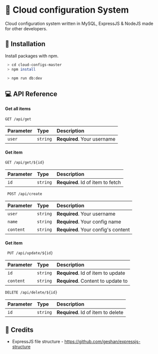 # 🚀 Cloud configuration System

Cloud configuration system written in MySQL, ExpressJS & NodeJS made for other developers.

## 🔧 Installation

Install packages with npm.

```bash
 > cd cloud-configs-master
 > npm install
```

```bash
 > npm run db:dev
```
## 💻 API Reference

#### Get all items

```
GET /api/get
```

| Parameter | Type     | Description                 |
| :-------- | :------- | :-------------------------- |
| `user`    | `string` | **Required**. Your username |

#### Get item

```
GET /api/get/${id}
```

| Parameter | Type     | Description                       |
| :-------- | :------- | :-------------------------------- |
| `id`      | `string` | **Required**. Id of item to fetch |

```
 POST /api/create
```

| Parameter | Type     | Description                         |
| :-------- | :------- | :---------------------------------- |
| `user`    | `string` | **Required**. Your username         |
| `name`    | `string` | **Required**. Your config name      |
| `content` | `string` | **Required**. Your config's content |

#### Get item

```
 PUT /api/update/${id}
```

| Parameter | Type     | Description                        |
| :-------- | :------- | :--------------------------------- |
| `id`      | `string` | **Required**. Id of item to update |
| `content` | `string` | **Required**. Content to update to |

```
DELETE /api/delete/${id}
```

| Parameter | Type     | Description                        |
| :-------- | :------- | :--------------------------------- |
| `id`      | `string` | **Required**. Id of item to delete |

## 🥇 Credits

-   ExpressJS file structure - https://github.com/geshan/expressjs-structure
